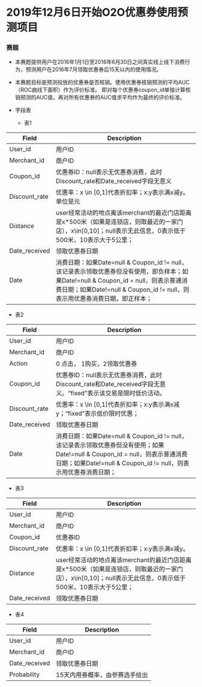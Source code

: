 # 2019年12月6日开始O2O优惠券使用预测项目

### 赛题
  - 本赛题提供用户在2016年1月1日至2016年6月30日之间真实线上线下消费行为，预测用户在2016年7月领取优惠券后15天以内的使用情况。  
  - 本赛题目标是预测投放的优惠券是否核销。使用优惠券核销预测的平均AUC（ROC曲线下面积）作为评价标准。 即对每个优惠券coupon_id单独计算核销预测的AUC值，再对所有优惠券的AUC值求平均作为最终的评价标准。  
  
- 字段表  

  - 表1  

Field  | Description
--------- | --------|
User_id  | 用户ID |
Merchant_id  | 商户ID |
Coupon_id  | 优惠券ID：null表示无优惠券消费，此时Discount_rate和Date_received字段无意义 |
Discount_rate  | 优惠率：x \in [0,1]代表折扣率；x:y表示满x减y。单位是元 |
Distance  | user经常活动的地点离该merchant的最近门店距离是x*500米（如果是连锁店，则取最近的一家门店），x\in[0,10]；null表示无此信息，0表示低于500米，10表示大于5公里； |
Date_received  | 领取优惠券日期 |
Date  | 消费日期：如果Date=null & Coupon_id != null，该记录表示领取优惠券但没有使用，即负样本；如果Date!=null & Coupon_id = null，则表示普通消费日期；如果Date!=null & Coupon_id != null，则表示用优惠券消费日期，即正样本； |

  - 表2

Field  | Description
--------- | --------|
User_id  | 用户ID |
Merchant_id  | 商户ID |
Action  | 0 点击， 1购买，2领取优惠券 |
Coupon_id  | 优惠券ID：null表示无优惠券消费，此时Discount_rate和Date_received字段无意义。“fixed”表示该交易是限时低价活动。 |
Discount_rate  | 优惠率：x \in [0,1]代表折扣率；x:y表示满x减y；“fixed”表示低价限时优惠； |
Date_received  | 领取优惠券日期 |
Date  | 消费日期：如果Date=null & Coupon_id != null，该记录表示领取优惠券但没有使用；如果Date!=null & Coupon_id = null，则表示普通消费日期；如果Date!=null & Coupon_id != null，则表示用优惠券消费日期； |

- 表3

Field  | Description
--------- | --------|
User_id  | 用户ID |
Merchant_id  | 商户ID |
Coupon_id  | 优惠券ID |
Discount_rate  | 优惠率：x \in [0,1]代表折扣率；x:y表示满x减y。|
Distance  | user经常活动的地点离该merchant的最近门店距离是x*500米（如果是连锁店，则取最近的一家门店），x\in[0,10]；null表示无此信息，0表示低于500米，10表示大于5公里； |
Date_received  | 领取优惠券日期 |

  - 表4

Field  | Description
--------- | --------|
User_id  | 用户ID |
Merchant_id  | 商户ID |
Date_received  | 领取优惠券日期 |
Probability  | 15天内用券概率，由参赛选手给出 |














